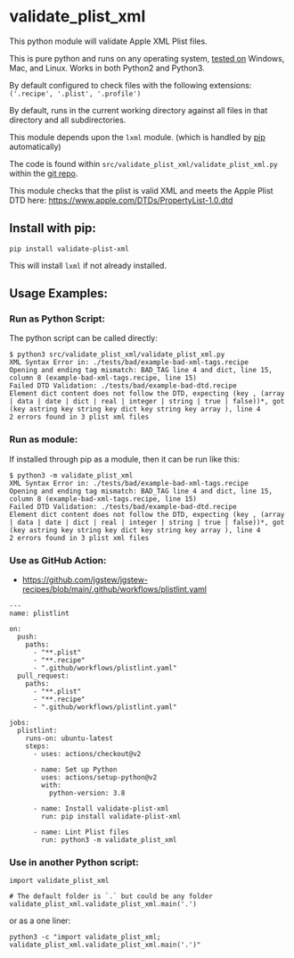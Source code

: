 # validate_plist_xml
This python module will validate Apple XML Plist files.

This is pure python and runs on any operating system, [tested on](https://github.com/jgstew/validate_plist_xml/blob/main/.github/workflows/tests.yaml) Windows, Mac, and Linux. Works in both Python2 and Python3.

By default configured to check files with the following extensions: `('.recipe', '.plist', '.profile')`

By default, runs in the current working directory against all files in that directory and all subdirectories.

This module depends upon the `lxml` module. (which is handled by [pip](https://pypi.org/project/validate-plist-xml/) automatically)

The code is found within `src/validate_plist_xml/validate_plist_xml.py` within the [git repo](https://github.com/jgstew/validate_plist_xml/blob/main/src/validate_plist_xml/validate_plist_xml.py).

This module checks that the plist is valid XML and meets the Apple Plist DTD here: https://www.apple.com/DTDs/PropertyList-1.0.dtd


## Install with pip:
```
pip install validate-plist-xml
```

This will install `lxml` if not already installed.

## Usage Examples:

### Run as Python Script:

The python script can be called directly:

```
$ python3 src/validate_plist_xml/validate_plist_xml.py 
XML Syntax Error in: ./tests/bad/example-bad-xml-tags.recipe
Opening and ending tag mismatch: BAD_TAG line 4 and dict, line 15, column 8 (example-bad-xml-tags.recipe, line 15)
Failed DTD Validation: ./tests/bad/example-bad-dtd.recipe
Element dict content does not follow the DTD, expecting (key , (array | data | date | dict | real | integer | string | true | false))*, got (key astring key string key dict key string key array ), line 4
2 errors found in 3 plist xml files
```

### Run as module:

If installed through pip as a module, then it can be run like this:

```
$ python3 -m validate_plist_xml
XML Syntax Error in: ./tests/bad/example-bad-xml-tags.recipe
Opening and ending tag mismatch: BAD_TAG line 4 and dict, line 15, column 8 (example-bad-xml-tags.recipe, line 15)
Failed DTD Validation: ./tests/bad/example-bad-dtd.recipe
Element dict content does not follow the DTD, expecting (key , (array | data | date | dict | real | integer | string | true | false))*, got (key astring key string key dict key string key array ), line 4
2 errors found in 3 plist xml files
```

### Use as GitHub Action:

- https://github.com/jgstew/jgstew-recipes/blob/main/.github/workflows/plistlint.yaml

```
---
name: plistlint

on:
  push:
    paths:
      - "**.plist"
      - "**.recipe"
      - ".github/workflows/plistlint.yaml"
  pull_request:
    paths:
      - "**.plist"
      - "**.recipe"
      - ".github/workflows/plistlint.yaml"

jobs:
  plistlint:
    runs-on: ubuntu-latest
    steps:
      - uses: actions/checkout@v2

      - name: Set up Python
        uses: actions/setup-python@v2
        with:
          python-version: 3.8

      - name: Install validate-plist-xml
        run: pip install validate-plist-xml

      - name: Lint Plist files
        run: python3 -m validate_plist_xml
```

### Use in another Python script:

```
import validate_plist_xml

# The default folder is `.` but could be any folder
validate_plist_xml.validate_plist_xml.main('.')
```

or as a one liner:

```
python3 -c "import validate_plist_xml; validate_plist_xml.validate_plist_xml.main('.')"
```
